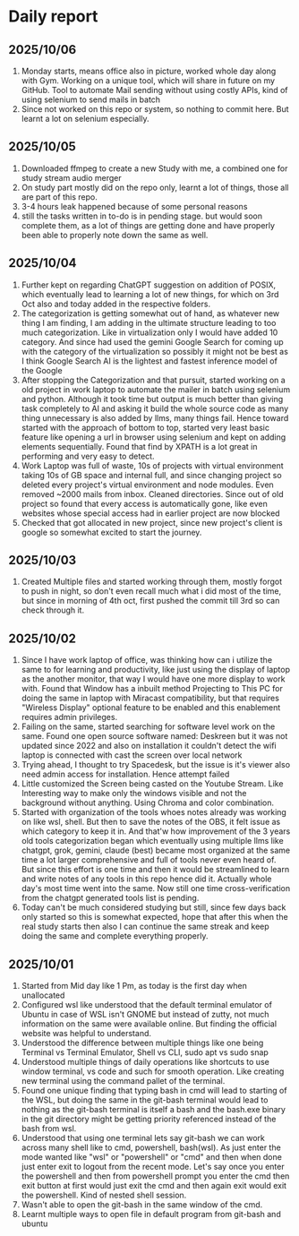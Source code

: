 # Daily report

## 2025/10/06

1. Monday starts, means office also in picture, worked whole day along with Gym. Working on a unique tool, which will share in future on my GitHub. Tool to automate Mail sending without using costly APIs, kind of using selenium to send mails in batch
2. Since not worked on this repo or system, so nothing to commit here. But learnt a lot on selenium especially. 

## 2025/10/05

1. Downloaded ffmpeg to create a new Study with me, a combined one for study stream audio merger
2. On study part mostly did on the repo only, learnt a lot of things, those all are part of this repo.
3. 3-4 hours leak happened because of some personal reasons
4. still the tasks written in to-do is in pending stage. but would soon complete them, as a lot of things are getting done and have properly been able to properly note down the same as well.

## 2025/10/04

1. Further kept on regarding ChatGPT suggestion on addition of POSIX, which eventually lead to learning a lot of new things, for which on 3rd Oct also and today added in the respective folders.
2. The categorization is getting somewhat out of hand, as whatever new thing I am finding, I am adding in the ultimate structure leading to too much categorization. Like in virtualization only I would have added 10 category. And since had used the gemini Google Search for coming up with the category of the virtualization so possibly it might not be best as I think Google Search AI is the lightest and fastest inference model of the Google
3. After stopping the Categorization and that pursuit, started working on a old project in work laptop to automate the mailer in batch using selenium and python. Although it took time but output is much better than giving task completely to AI and asking it build the whole source code as many thing unnecessary is also added by llms, many things fail. Hence toward started with the approach of bottom to top, started very least basic feature like opening a url in browser using selenium and kept on adding elements sequentially. Found that find by XPATH is a lot great in performing and very easy to detect.
4. Work Laptop was full of waste, 10s of projects with virtual environment taking 10s of GB space and internal full, and since changing project so deleted every project's virtual environment and node modules. Even removed ~2000 mails from inbox. Cleaned directories. Since out of old project so found that every access is automatically gone, like even websites whose special access had in earlier project are now blocked
5. Checked that got allocated in new project, since new project's client is google so somewhat excited to start the journey.  

## 2025/10/03

1. Created Multiple files and started working through them, mostly forgot to push in night, so don't even recall much what i did most of the time, but since in morning of 4th oct, first pushed the commit till 3rd so can check through it. 

## 2025/10/02

1. Since I have work laptop of office, was thinking how can i utilize the same to for learning and productivity, like just using the display of laptop as the another monitor, that way I would have one more display to work with. Found that Window has a inbuilt method Projecting to This PC for doing the same in laptop with Miracast compatibility, but that requires "Wireless Display" optional feature to be enabled and this enablement requires admin privileges. 
2. Failing on the same, started searching for software level work on the same. Found one open source software named: Deskreen but it was not updated since 2022 and also on installation it couldn't detect the wifi laptop is connected with cast the screen over local network
3. Trying ahead, I thought to try Spacedesk, but the issue is it's viewer also need admin access for installation. Hence attempt failed
4. Little customized the Screen being casted on the Youtube Stream. Like Interesting way to make only the windows visible and not the background without anything. Using Chroma and color combination.  
5. Started with organization of the tools whoes notes already was working on like wsl, shell. But then to save the notes of the OBS, it felt issue as which category to keep it in. And that'w how improvement of the 3 years old tools categorization began which eventually using multiple llms like chatgpt, grok, gemini, claude (best) became most organized at the same time a lot larger comprehensive and full of tools never even heard of. But since this effort is one time and then it would be streamlined to learn and write notes of any tools in this repo hence did it. Actually whole day's most time went into the same. Now still one time cross-verification from the chatgpt generated tools list is pending.  
6. Today can't be much considered studying but still, since few days back only started so this is somewhat expected, hope that after this when the real study starts then also I can continue the same streak and keep doing the same and complete everything properly. 

## 2025/10/01

1. Started from Mid day like 1 Pm, as today is the first day when unallocated
2. Configured wsl like understood that the default terminal emulator of Ubuntu in case of WSL isn't GNOME but instead of zutty, not much information on the same were available online. But finding the official website was helpful to understand.
3. Understood the difference between multiple things like one being Terminal vs Terminal Emulator, Shell vs CLI, sudo apt vs sudo snap
4. Understood multiple things of daily operations like shortcuts to use window terminal, vs code and such for smooth operation. Like creating new terminal using the command pallet of the terminal.
5. Found one unique finding that typing bash in cmd will lead to starting of the WSL, but doing the same in the git-bash terminal would lead to nothing as the git-bash terminal is itself a bash and the bash.exe binary in the git directory might be getting priority referenced instead of the bash from wsl.
6. Understood that using one terminal lets say git-bash we can work across many shell like to cmd, powershell, bash(wsl). As just enter the mode wanted like "wsl" or "powershell" or "cmd" and then when done just enter exit to logout from the recent mode. Let's say once you enter the powershell and then from powershell prompt you enter the cmd then exit button at first would just exit the cmd and then again exit would exit the powershell. Kind of nested shell session.
7. Wasn't able to open the git-bash in the same window of the cmd.
8. Learnt multiple ways to open file in default program from git-bash and ubuntu

